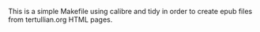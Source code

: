This is a simple Makefile using calibre and tidy in order to create epub files from tertullian.org HTML pages.
